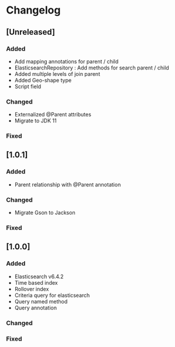 # Changelog

## [Unreleased]
### Added
- Add mapping annotations for parent / child
- ElasticsearchRepository : Add methods for search parent / child  
- Added multiple levels of join parent  
- Added Geo-shape type
- Script field

### Changed
- Externalized @Parent attributes
- Migrate to JDK 11

### Fixed

## [1.0.1]
### Added
- Parent relationship with @Parent annotation

### Changed
- Migrate Gson to Jackson

### Fixed

## [1.0.0]
### Added
- Elasticsearch v6.4.2
- Time based index
- Rollover index
- Criteria query for elasticsearch
- Query named method
- Query annotation

### Changed

### Fixed
